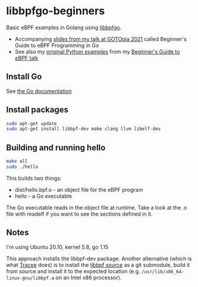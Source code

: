 # libbpfgo-beginners
Basic eBPF examples in Golang using [libbpfgo](https://github.com/aquasecurity/tracee/tree/main/libbpfgo). 
* Accompanying [slides from my talk at GOTOpia 2021](https://speakerdeck.com/lizrice/beginners-guide-to-ebpf-programming-with-go) called Beginner's Guide to eBPF Programming in Go
* See also my [original Python examples](https://github.com/lizrice/ebpf-beginners) from my [Beginner's Guide to eBPF talk](https://speakerdeck.com/lizrice/liz-rice-beginners-guide-to-ebpf)  

## Install Go 

See [the Go documentation](https://golang.org/doc/install)

## Install packages

```sh
sudo apt-get update
sudo apt-get install libbpf-dev make clang llvm libelf-dev
```

## Building and running hello

```sh
make all
sudo ./hello
```

This builds two things:
* dist/hello.bpf.o - an object file for the eBPF program
* hello - a Go executable

The Go executable reads in the object file at runtime. Take a look at the .o file with readelf if you want to see the sections defined in it.

## Notes 

I'm using Ubuntu 20.10, kernel 5.8, go 1.15

This approach installs the libbpf-dev package. Another alternative (which is what [Tracee](https://github.com/aquasecurity/tracee) does) is to install the [libbpf source](https://github.com/libbpf/libbpf) as a git submodule, build it from source and install it to the expected location (e.g. `/usr/lib/x86_64-linux-gnu/libbpf.a` on an Intel x86 processor).
